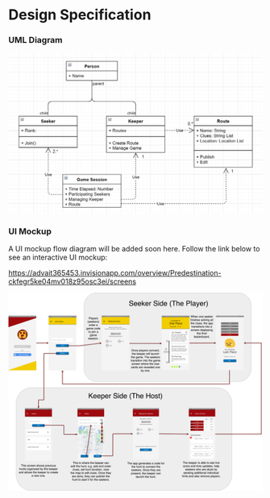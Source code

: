 # Design Specification

### UML Diagram

![class diagram](https://github.com/calvin-cs262-fall2020-teamG/predestination-project/blob/master/images/UML.png)

### UI Mockup
A UI mockup flow diagram will be added soon here. Follow the link below to see an interactive UI mockup:

https://advait365453.invisionapp.com/overview/Predestination-ckfegr5ke04mv018z95osc3ei/screens


![class diagram](https://github.com/calvin-cs262-fall2020-teamG/predestination-project/blob/master/images/UIFlow.png)
